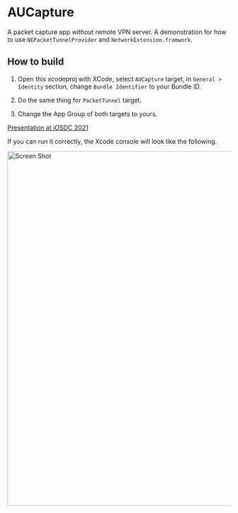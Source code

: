 # AUCapture

A packet capture app without remote VPN server. A demonstration for how to use `NEPacketTunnelProvider` and `NetworkExtension.framwork`.

## How to build

1. Open this xcodeproj with XCode, select `AUCapture` target, in `General > Identity` section, change `Bundle Identifier` to your Bundle ID.

1. Do the same thing for `PacketTunnel` target.

1. Change the App Group of both targets to yours.

[Presentation at iOSDC 2021](https://speakerdeck.com/kishikawakatsumi/network-extensiondeiosdebaisushang-dedong-kupaketutokiyaputiyawozuo-ru)


If you can run it correctly, the Xcode console will look like the following.

<img width="800" alt="Screen Shot" src="https://user-images.githubusercontent.com/40610/133860072-496db787-9c7c-4f8d-a05b-9ca61da60193.png">
